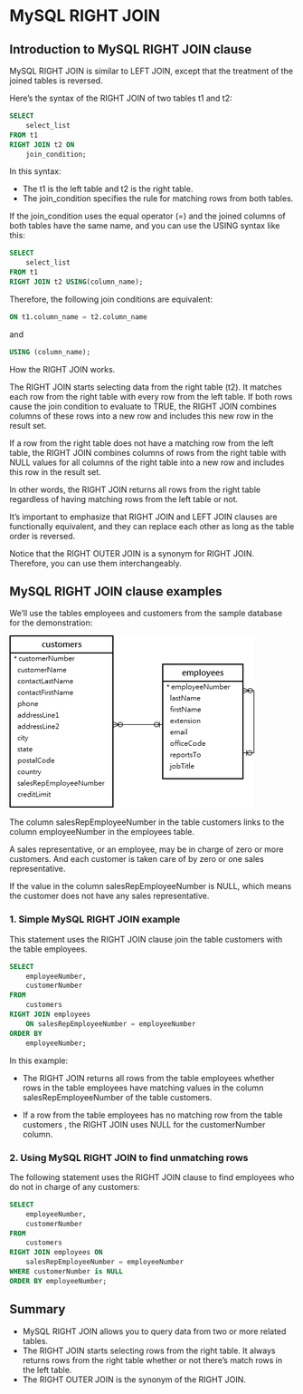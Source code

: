 # MySQL RIGHT JOIN

## Introduction to MySQL RIGHT JOIN clause

MySQL RIGHT JOIN is similar to LEFT JOIN, except that the treatment of the joined tables is reversed.

Here’s the syntax of the RIGHT JOIN of two tables t1 and t2:

```sql
SELECT
    select_list
FROM t1
RIGHT JOIN t2 ON
    join_condition;
```

In this syntax:

- The t1 is the left table and t2 is the right table.
- The join_condition specifies the rule for matching rows from both tables.

If the join_condition uses the equal operator (=) and the joined columns of both tables have the same name, and you can use the USING syntax like this:

```sql
SELECT
    select_list
FROM t1
RIGHT JOIN t2 USING(column_name);
```

Therefore, the following join conditions are equivalent:

```sql
ON t1.column_name = t2.column_name
```

and

```sql
USING (column_name);
```

How the RIGHT JOIN works.

The RIGHT JOIN starts selecting data from the right table (t2). It matches each row from the right table with every row from the left table. If both rows cause the join condition to evaluate to TRUE, the RIGHT JOIN combines columns of these rows into a new row and includes this new row in the result set.

If a row from the right table does not have a matching row from the left table, the RIGHT JOIN combines columns of rows from the right table with NULL values for all columns of the right table into a new row and includes this row in the result set.

In other words, the RIGHT JOIN returns all rows from the right table regardless of having matching rows from the left table or not.

It’s important to emphasize that RIGHT JOIN and LEFT JOIN clauses are functionally equivalent, and they can replace each other as long as the table order is reversed.

Notice that the RIGHT OUTER JOIN is a synonym for RIGHT JOIN. Therefore, you can use them interchangeably.

## MySQL RIGHT JOIN clause examples

We’ll use the tables employees and customers from the sample database for the demonstration:

<img src="./images/customers-employees.png" alt="" />

The column salesRepEmployeeNumber in the table customers links to the column employeeNumber in the employees table.

A sales representative, or an employee, may be in charge of zero or more customers. And each customer is taken care of by zero or one sales representative.

If the value in the column salesRepEmployeeNumber is NULL, which means the customer does not have any sales representative.

### 1. Simple MySQL RIGHT JOIN example

This statement uses the RIGHT JOIN clause join the table customers with the table employees.

```sql
SELECT
    employeeNumber,
    customerNumber
FROM
    customers
RIGHT JOIN employees
    ON salesRepEmployeeNumber = employeeNumber
ORDER BY
	employeeNumber;
```

In this example:

- The RIGHT JOIN returns all rows from the table employees whether rows in the table employees have matching values in the column salesRepEmployeeNumber of the table customers.

- If a row from the table employees has no matching row from the table customers , the RIGHT JOIN uses NULL for the customerNumber column.

### 2. Using MySQL RIGHT JOIN to find unmatching rows

The following statement uses the RIGHT JOIN clause to find employees who do not in charge of any customers:

```sql
SELECT
    employeeNumber,
    customerNumber
FROM
    customers
RIGHT JOIN employees ON
	salesRepEmployeeNumber = employeeNumber
WHERE customerNumber is NULL
ORDER BY employeeNumber;
```

## Summary

- MySQL RIGHT JOIN allows you to query data from two or more related tables.
- The RIGHT JOIN starts selecting rows from the right table. It always returns rows from the right table whether or not there’s match rows in the left table.
- The RIGHT OUTER JOIN is the synonym of the RIGHT JOIN.
